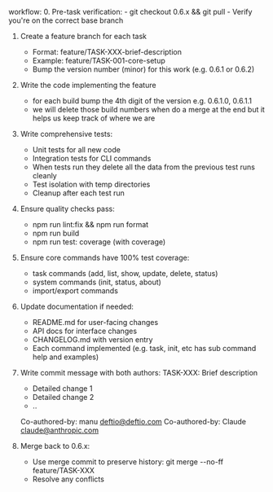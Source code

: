 workflow:
  0. Pre-task verification:
     - git checkout 0.6.x && git pull
     - Verify you're on the correct base branch
  
  1. Create a feature branch for each task
     - Format: feature/TASK-XXX-brief-description
     - Example: feature/TASK-001-core-setup
     - Bump the version number (minor) for this work (e.g. 0.6.1 or 0.6.2)
  
  2. Write the code implementing the feature
     - for each build bump the 4th digit of the version e.g. 0.6.1.0, 0.6.1.1 
     - we will delete those build numbers when do a merge at the end but it helps us keep track of where we are
  
  3. Write comprehensive tests:
     - Unit tests for all new code
     - Integration tests for CLI commands
     - When tests run they delete all the data from the previous test runs cleanly
     - Test isolation with temp directories
     - Cleanup after each test run
  
  4. Ensure quality checks pass:
     - npm run lint:fix && npm run format
     - npm run build 
     - npm run test: coverage (with coverage)

  5. Ensure core commands have 100% test coverage:
     - task commands (add, list, show, update, delete, status)
     - system commands (init, status, about)
     - import/export commands
 
  
  6. Update documentation if needed:
     - README.md for user-facing changes
     - API docs for interface changes
     - CHANGELOG.md with version entry
     - Each command implemented (e.g. task, init, etc has sub command help and examples)
  
  7. Write commit message with both authors:
     TASK-XXX: Brief description

     - Detailed change 1  
     - Detailed change 2
     - ..

     Co-authored-by: manu <deftio@deftio.com>
     Co-authored-by: Claude <claude@anthropic.com>
  
  8. Merge back to 0.6.x:
     - Use merge commit to preserve history: git merge --no-ff feature/TASK-XXX
     - Resolve any conflicts
  

